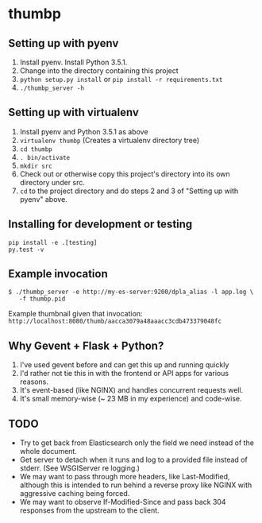 # thumbp

## Setting up with pyenv

1. Install pyenv.  Install Python 3.5.1.
2. Change into the directory containing this project
2. `python setup.py install` or `pip install -r requirements.txt`
3. `./thumbp_server -h`

## Setting up with virtualenv

1. Install pyenv and Python 3.5.1 as above
2. `virtualenv thumbp`  (Creates a virtualenv directory tree)
3. `cd thumbp`
4. `. bin/activate`
5. `mkdir src`
6. Check out or otherwise copy this project's directory into its own directory
   under src.
7. `cd` to the project directory and do steps 2 and 3 of "Setting up with pyenv"
   above.

## Installing for development or testing

```
pip install -e .[testing]
py.test -v
```

## Example invocation

```
$ ./thumbp_server -e http://my-es-server:9200/dpla_alias -l app.log \
   -f thumbp.pid
```

Example thumbnail given that invocation:
`http://localhost:8080/thumb/aacca3079a48aaacc3cdb473379048fc`

## Why Gevent + Flask + Python?

1. I've used gevent before and can get this up and running quickly
2. I'd rather not tie this in with the frontend or API apps for various reasons.
3. It's event-based (like NGINX) and handles concurrent requests well.
4. It's small memory-wise (~ 23 MB in my experience) and code-wise.

## TODO

* Try to get back from Elasticsearch only the field we need instead of the
  whole document.
* Get server to detach when it runs and log to a provided file instead of
  stderr. (See WSGIServer re logging.)
* We may want to pass through more headers, like Last-Modified, although this
  is intended to run behind a reverse proxy like NGINX with aggressive caching
  being forced.
* We may want to observe If-Modified-Since and pass back 304 responses from
  the upstream to the client.


